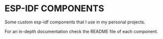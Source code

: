 # ESP-IDF COMPONENTS

Some custom esp-idf components that I use in my personal projects.

For an in-depth documentation check the README file of each component.
